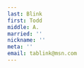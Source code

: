```yaml
---
last: Blink
first: Todd
middle: A.
married: ''
nickname: ''
meta: ''
email: tablink@msn.com
---
```

